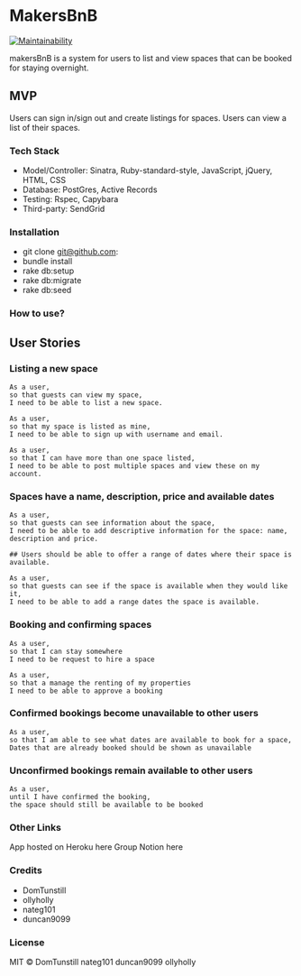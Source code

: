 # MakersBnB

[![Maintainability](https://api.codeclimate.com/v1/badges/b1f38457ecb667210dc1/maintainability)](https://codeclimate.com/github/ollyholly/makersBnB/maintainability)

makersBnB is a system for users to list and view spaces that can be booked for staying overnight.

## MVP

Users can sign in/sign out and create listings for spaces. Users can view a list of their spaces.

### Tech Stack
* Model/Controller: Sinatra, Ruby-standard-style, JavaScript, jQuery, HTML, CSS
* Database: PostGres, Active Records
* Testing: Rspec, Capybara
* Third-party: SendGrid

### Installation
* git clone git@github.com:
* bundle install
* rake db:setup
* rake db:migrate
* rake db:seed

### How to use?



## User Stories

### Listing a new space

```
As a user,
so that guests can view my space,
I need to be able to list a new space.

As a user,
so that my space is listed as mine,
I need to be able to sign up with username and email.

As a user,
so that I can have more than one space listed,
I need to be able to post multiple spaces and view these on my account.
```

### Spaces have a name, description, price and available dates

```
As a user,
so that guests can see information about the space,
I need to be able to add descriptive information for the space: name, description and price.

## Users should be able to offer a range of dates where their space is available.

As a user,
so that guests can see if the space is available when they would like it,
I need to be able to add a range dates the space is available.
```

### Booking and confirming spaces

```
As a user,
so that I can stay somewhere
I need to be request to hire a space

As a user,
so that a manage the renting of my properties
I need to be able to approve a booking
```

### Confirmed bookings become unavailable to other users

```
As a user,
so that I am able to see what dates are available to book for a space,
Dates that are already booked should be shown as unavailable
```

### Unconfirmed bookings remain available to other users

```
As a user,
until I have confirmed the booking,
the space should still be available to be booked
```

### Other Links
App hosted on Heroku here
Group Notion here

### Credits
* DomTunstill
* ollyholly
* nateg101
* duncan9099

### License

MIT © DomTunstill nateg101 duncan9099 ollyholly
